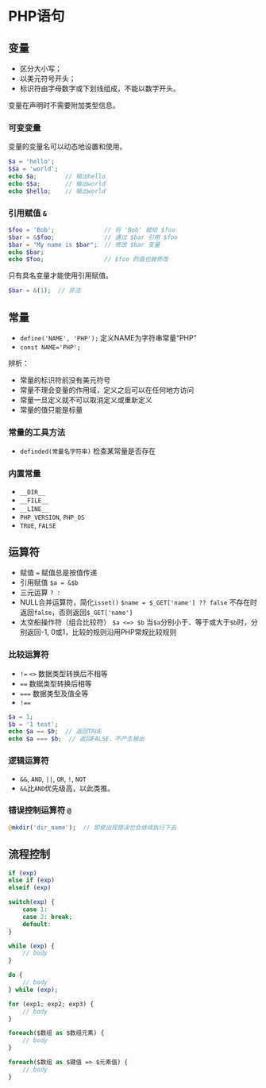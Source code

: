 # PHP语句

## 变量

- 区分大小写；
- 以美元符号开头；
- 标识符由字母数字或下划线组成，不能以数字开头。

变量在声明时不需要附加类型信息。

### 可变变量

变量的变量名可以动态地设置和使用。

```php
$a = 'hello';
$$a = 'world';
echo $a;        // 输出hello
echo $$a;       // 输出world
echo $hello;    // 输出world
```

### 引用赋值 `&`

``` php
$foo = 'Bob';              // 将 'Bob' 赋给 $foo
$bar = &$foo;              // 通过 $bar 引用 $foo
$bar = "My name is $bar";  // 修改 $bar 变量
echo $bar;
echo $foo;                 // $foo 的值也被修改
```

只有具名变量才能使用引用赋值。

``` php
$bar = &(1);  // 非法
```

## 常量

- `define('NAME', 'PHP');` 定义NAME为字符串常量“PHP”
- `const NAME='PHP';`

辨析：

- 常量的标识符前没有美元符号
- 常量不理会变量的作用域，定义之后可以在任何地方访问
- 常量一旦定义就不可以取消定义或重新定义
- 常量的值只能是标量

### 常量的工具方法

- `definded(常量名字符串)` 检查某常量是否存在

### 内置常量

- `__DIR__`
- `__FILE__`
- `__LINE__`
- `PHP_VERSION`, `PHP_OS`
- `TRUE`, `FALSE`

## 运算符

- 赋值 `=` 赋值总是按值传递
- 引用赋值 `$a = &$b`
- 三元运算 `? :`
- NULL合并运算符，简化`isset()` `$name = $_GET['name'] ?? false` 不存在时返回`false`，否则返回`$_GET['name']`
- 太空船操作符（组合比较符） `$a <=> $b` 当`$a`分别小于、等于或大于`$b`时，分别返回-1, 0或1，比较的规则沿用PHP常规比较规则

### 比较运算符

- `!=` `<>` 数据类型转换后不相等
- `==` 数据类型转换后相等
- `===` 数据类型及值全等
- `!==`

```php
$a = 1;
$b = '1 test';
echo $a == $b;  // 返回TRUE
echo $a === $b;  // 返回FALSE，不产生输出
```

### 逻辑运算符

- `&&`, `AND`, `||`, `OR`, `!`, `NOT`
- `&&`比`AND`优先级高，以此类推。

### 错误控制运算符 `@`

```php
@mkdir('dir_name');  // 即使出现错误也会继续执行下去
```

## 流程控制

```php
if (exp)
else if (exp)
elseif (exp)
```

```php
switch(exp) {
    case 1:
    case 2: break;
    default:
}
```

```php
while (exp) {
    // body
}

do {
    // body
} while (exp);
```

```php
for (exp1; exp2; exp3) {
    // body
}
```

```php
foreach($数组 as $数组元素) {
    // body
}

foreach($数组 as $键值 => $元素值) {
    // body
}
```
